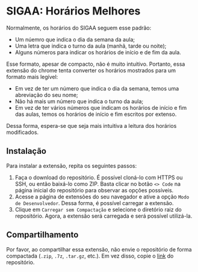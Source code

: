 # SIGAA: Horários Melhores

Normalmente, os horários do SIGAA seguem esse padrão:

- Um núemro que indica o dia da semana da aula;
- Uma letra que indica o turno da aula (manhã, tarde ou noite);
- Alguns números para indicar os horários de início e de fim da aula.

Esse formato, apesar de compacto, não é muito intuitivo. Portanto, essa extensão do chrome tenta converter os horários mostrados para um formato mais legível:

- Em vez de ter um número que indica o dia da semana, temos uma abreviação do seu nome;
- Não há mais um número que indica o turno da aula;
- Em vez de ter vários números que indicam os horários de início e fim das aulas, temos os horários de início e fim escritos por extenso.

Dessa forma, espera-se que seja mais intuitiva a leitura dos horários modificados.

## Instalação

Para instalar a extensão, repita os seguintes passos:

1. Faça o download do repositório. É possível cloná-lo com HTTPS ou SSH, ou então baixá-lo como ZIP. Basta clicar no botão `<> Code` na página inicial do repositório para observar as opções possíveis.
2. Acesse a página de extensões do seu navegador e ative a opção `Modo de Desenvolvedor`. Dessa forma, é possível carregar a extensão.
3. Clique em `Carregar sem Compactação` e selecione o diretório raiz do repositório. Agora, a extensão será carregada e será possível utilizá-la.

## Compartilhamento

Por favor, ao compartilhar essa extensão, não envie o repositório de forma compactada (`.zip`, `.7z`, `.tar.gz`, etc.). Em vez disso, copie o [link](https://github.com/sergio-gustavo-andrade-grilo/SIGAA-Horarios-Melhores.git) do repositório.
